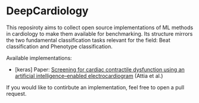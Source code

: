 # DeepCardiology

This reposiroty aims to collect open source implementations of ML methods in cardiology to make them available for benchmarking. Its structure mirrors the two fundamental classification tasks relevant for the field: Beat classification and Phenotype classification. 

Available implementations:
* [keras] Paper: [Screening for cardiac contractile dysfunction using an artificial intelligence–enabled electrocardiogram](https://www.nature.com/articles/s41591-018-0240-2) (Attia et al.)

If you would like to contirbute an implementation, feel free to open a pull request.
